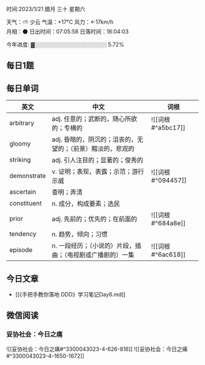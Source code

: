 

时间:2023/1/21 腊月 三十 星期六

天气：⛅️  少云 气温：+17°C 风力：←17km/h  
月相：🌑 日出时间：07:05:58 日落时间：18:04:03

今年进度: ▓░░░░░░░░░░░░░░░░░░░ 5.72%


## 每日1题


## 每日单词

| 英文        | 中文                                                        | 词根              |
| ----------- | ----------------------------------------------------------- | ----------------- |
| arbitrary   | adj. 任意的；武断的，随心所欲的；专横的                     | ![[词根#^a5bc17]] |
| gloomy      | adj. 昏暗的，阴沉的；沮丧的，无望的；（前景）黯淡的，悲观的 |                   |
| striking    | adj. 引人注目的；显著的；俊秀的                             |                   |
| demonstrate | v. 证明；表现，表露；示范；游行示威                         | ![[词根#^094457]] |
| ascertain   | 查明；弄清                                                  |                   |
| constituent | n. 成分，构成要素；选民                                     |                   |
| prior       | adj. 先前的；优先的；在前面的                               | ![[词根#^684a8e]] |
| tendency    | n. 趋势，倾向；习惯                                         |                   |
| episode     | n. 一段经历；（小说的）片段，插曲；（电视剧或广播剧的）一集 | ![[词根#^6ac618]] |

## 今日文章

- [[《手把手教你落地 DDD》学习笔记Day6.md]]


## 微信阅读

<!-- start of weread -->

### 妥协社会：今日之痛
![[妥协社会：今日之痛#^3300043023-4-626-816]]
![[妥协社会：今日之痛#^3300043023-4-1650-1672]]

<!-- end of weread -->
